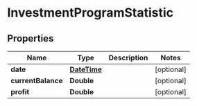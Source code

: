 
# InvestmentProgramStatistic

## Properties
Name | Type | Description | Notes
------------ | ------------- | ------------- | -------------
**date** | [**DateTime**](DateTime.md) |  |  [optional]
**currentBalance** | **Double** |  |  [optional]
**profit** | **Double** |  |  [optional]



